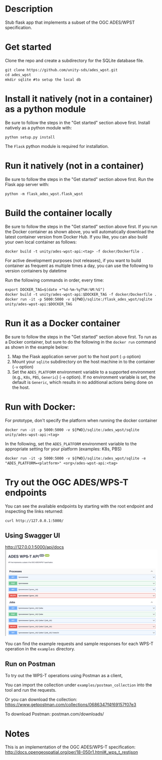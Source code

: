 # Description
Stub flask app that implements a subset of the OGC ADES/WPST specification.

# Get started
Clone the repo and create a subdirectory for the SQLite database file.

    git clone https://github.com/unity-sds/ades_wpst.git
    cd ades_wpst
    mkdir sqlite #to setup the local db

# Install it natively (not in a container) as a python module
Be sure to follow the steps in the "Get started" section above first.  Install
natively as a python module with:

    python setup.py install

The `Flask` python module is required for installation.

# Run it natively (not in a container)
Be sure to follow the steps in the "Get started" section above first.
Run the Flask app server with:

    python -m flask_ades_wpst.flask_wpst


# Build the container locally
Be sure to follow the steps in the "Get started" section above first.
If you run the Docker container as shown above, you will automatically download
the latest container version from Docker Hub.  If you like, you can also build
your own local container as follows:

    docker build -t unity/ades-wpst-api:<tag> -f docker/Dockerfile .
   
For active development purposes (not releases), if you want to build container as frequent as multiple times a day, you can use the following to version containers by datetime

Run the following commands in order, every time:

    export DOCKER_TAG=$(date +"%d-%m-%yT%H:%M:%S")
    docker build -t unity/ades-wpst-api:$DOCKER_TAG -f docker/Dockerfile .
    docker run -it -p 5000:5000 -v ${PWD}/sqlite:/flask_ades_wpst/sqlite unity/ades-wpst-api:$DOCKER_TAG

# Run it as a Docker container
Be sure to follow the steps in the "Get started" section above first.
To run as a Docker container, but sure to do the following in the `docker run`
command as shown in the example below:

1. Map the Flask application server port to the host port (`-p` option)
1. Mount your `sqlite` subdirectory on the host machine in to the container
(`-v` option)
1. Set the `ADES_PLATFORM` environment variable to a supported environment
(e.g., `K8s`, `PBS`, `Generic`) (`-e` option).  If no environment variable
is set, the default is `Generic`, which results in no additional actions
being done on the host.

# Run with Docker: 
For prototype, don't specify the platform when running the docker container

    docker run -it -p 5000:5000 -v ${PWD}/sqlite:/ades_wpst/sqlite unity/ades-wpst-api:<tag>


In the following, set the `ADES_PLATFORM` environment variable to the
appropriate setting for your platform (examples: K8s, PBS)

    docker run -it -p 5000:5000 -v ${PWD}/sqlite:/ades_wpst/sqlite -e "ADES_PLATFORM=<platform>" <org>/ades-wpst-api:<tag>

# Try out the OGC ADES/WPS-T endpoints
You can see the available endpoints by starting with the root endpoint and inspecting the links returned:

    curl http://127.0.0.1:5000/
    
## Using Swagger UI
http://127.0.0.1:5000/api/docs
![Screenshot](screenshot.png)

You can find the example requests and sample responses for each WPS-T operation in the `examples` directory. 

## Run on Postman
To try out the WPS-T operations using Postman as a client,

You can import the collection under `examples/postman_collection` into the tool and run the requests.
 
Or you can download the collection: https://www.getpostman.com/collections/0686347f4f69157f07e3

To download Postman: postman.com/downloads/

# Notes
This is an implementation of the OGC ADES/WPS-T specification:
http://docs.opengeospatial.org/per/18-050r1.html#_wps_t_restjson


